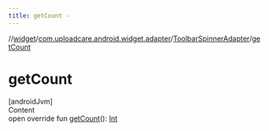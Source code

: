 ```yaml
---
title: getCount -
---
```

//[widget](../../index.md)/[com.uploadcare.android.widget.adapter](../index.md)/[ToolbarSpinnerAdapter](index.md)/[getCount](get-count.md)



# getCount  
[androidJvm]  
Content  
open override fun [getCount](get-count.md)(): [Int](https://kotlinlang.org/api/latest/jvm/stdlib/kotlin/-int/index.html)  



